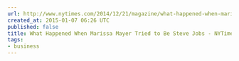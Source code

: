 ```yaml
---
url: http://www.nytimes.com/2014/12/21/magazine/what-happened-when-marissa-mayer-tried-to-be-steve-jobs.html?_r=0
created_at: 2015-01-07 06:26 UTC
published: false
title: What Happened When Marissa Mayer Tried to Be Steve Jobs - NYTimes.com
tags:
- business
---
```



